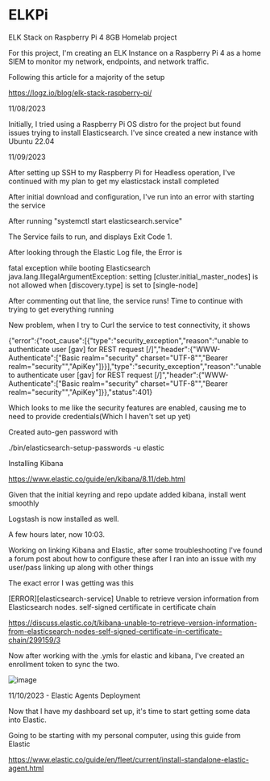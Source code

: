 # ELKPi
ELK Stack on Raspberry Pi 4 8GB Homelab project

For this project, I'm creating an ELK Instance on a Raspberry Pi 4 as a home SIEM to monitor my network, endpoints, and network traffic. 

Following this article for a majority of the setup

https://logz.io/blog/elk-stack-raspberry-pi/

11/08/2023 

Initially, I tried using a Raspberry Pi OS distro for the project but found issues trying to install Elasticsearch.
I've since created a new instance with Ubuntu 22.04

11/09/2023

After setting up SSH to my Raspberry Pi for Headless operation, I've continued with my plan to get my elasticstack install completed

After initial download and configuration, I've run into an error with starting the service 

After running "systemctl start elasticsearch.service"

The Service fails to run, and displays Exit Code 1. 

After looking through the Elastic Log file, the Error is 

 fatal exception while booting Elasticsearch
java.lang.IllegalArgumentException: setting [cluster.initial_master_nodes] is not allowed when [discovery.type] is set to [single-node]

After commenting out that line, the service runs! Time to continue with trying to get everything running

New problem, when I try to Curl the service to test connectivity, it shows

{"error":{"root_cause":[{"type":"security_exception","reason":"unable to authenticate user [gav] for REST request [/]","header":{"WWW-Authenticate":["Basic realm=\"security\" charset=\"UTF-8\"","Bearer realm=\"security\"","ApiKey"]}}],"type":"security_exception","reason":"unable to authenticate user [gav] for REST request [/]","header":{"WWW-Authenticate":["Basic realm=\"security\" charset=\"UTF-8\"","Bearer realm=\"security\"","ApiKey"]}},"status":401}

Which looks to me like the security features are enabled, causing me to need to provide credentials(Which I haven't set up yet)

Created auto-gen password with 

./bin/elasticsearch-setup-passwords -u elastic


Installing Kibana

https://www.elastic.co/guide/en/kibana/8.11/deb.html

Given that the initial keyring and repo update added kibana, install went smoothly

Logstash is now installed as well. 

A few hours later, now 10:03. 

Working on linking Kibana and Elastic, after some troubleshooting I've found a forum post about how to configure these after I ran into an issue with my user/pass linking up along with other things 


The exact error I was getting was this

[ERROR][elasticsearch-service] Unable to retrieve version information from Elasticsearch nodes. self-signed certificate in certificate chain

https://discuss.elastic.co/t/kibana-unable-to-retrieve-version-information-from-elasticsearch-nodes-self-signed-certificate-in-certificate-chain/299159/3


Now after working with the .ymls for elastic and kibana, I've created an enrollment token to sync the two. 

![image](https://github.com/bananagav/ELKPi/assets/117794258/8e724d05-d75f-4809-a934-abe319bab862)


11/10/2023 - Elastic Agents Deployment


Now that I have my dashboard set up, it's time to start getting some data into Elastic. 

Going to be starting with my personal computer, using this guide from Elastic

https://www.elastic.co/guide/en/fleet/current/install-standalone-elastic-agent.html













